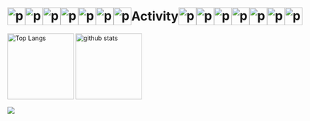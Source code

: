 <h1 style="display: flex; align-items: center;">
  <img src="https://github.com/user-attachments/assets/06585dff-2b65-4009-9f54-6acd065b0023" alt="parrot" height="40">
  <img src="https://github.com/user-attachments/assets/06585dff-2b65-4009-9f54-6acd065b0023" alt="parrot" height="40">
  <img src="https://github.com/user-attachments/assets/06585dff-2b65-4009-9f54-6acd065b0023" alt="parrot" height="40">
  <img src="https://github.com/user-attachments/assets/06585dff-2b65-4009-9f54-6acd065b0023" alt="parrot" height="40">
  <img src="https://github.com/user-attachments/assets/06585dff-2b65-4009-9f54-6acd065b0023" alt="parrot" height="40">
  <img src="https://github.com/user-attachments/assets/06585dff-2b65-4009-9f54-6acd065b0023" alt="parrot" height="40">
  <img src="https://github.com/user-attachments/assets/06585dff-2b65-4009-9f54-6acd065b0023" alt="parrot" height="40">
  Activity
  <img src="https://github.com/user-attachments/assets/06585dff-2b65-4009-9f54-6acd065b0023" alt="parrot" height="40">
  <img src="https://github.com/user-attachments/assets/06585dff-2b65-4009-9f54-6acd065b0023" alt="parrot" height="40">
  <img src="https://github.com/user-attachments/assets/06585dff-2b65-4009-9f54-6acd065b0023" alt="parrot" height="40">
  <img src="https://github.com/user-attachments/assets/06585dff-2b65-4009-9f54-6acd065b0023" alt="parrot" height="40">
  <img src="https://github.com/user-attachments/assets/06585dff-2b65-4009-9f54-6acd065b0023" alt="parrot" height="40">
  <img src="https://github.com/user-attachments/assets/06585dff-2b65-4009-9f54-6acd065b0023" alt="parrot" height="40">
  <img src="https://github.com/user-attachments/assets/06585dff-2b65-4009-9f54-6acd065b0023" alt="parrot" height="40">  
</h1>


<p align="left"> 
  <img alt="Top Langs" height="150px" src="https://github-readme-stats.vercel.app/api/top-langs/?username=mshtwtnb0219&layout=compact&count_private=true&show_icons=true&theme=onedark" />
  <img alt="github stats" height="150px" src="https://github-readme-stats.vercel.app/api?username=mshtwtnb0219&count_private=true&show_icons=true&show_icons=true&theme=onedark" />
</p>


![](http://github-profile-summary-cards.vercel.app/api/cards/profile-details?username=mshtwtnb0219&theme=gruvbox)

